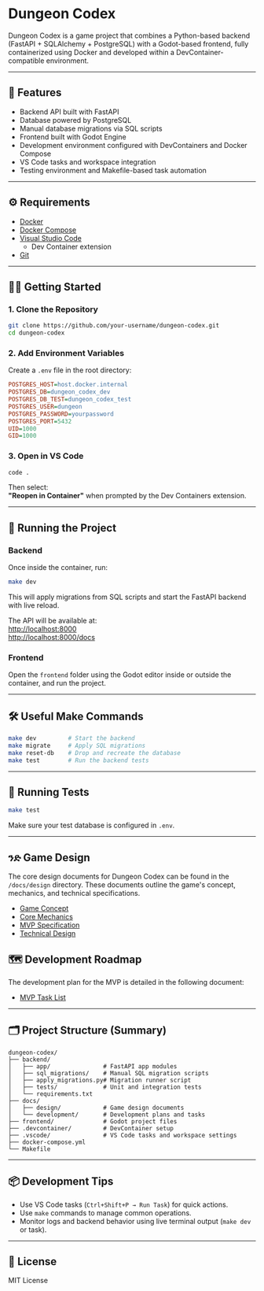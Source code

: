 # Dungeon Codex

Dungeon Codex is a game project that combines a Python-based backend (FastAPI + SQLAlchemy + PostgreSQL) with a Godot-based frontend, fully containerized using Docker and developed within a DevContainer-compatible environment.

---

## 🚀 Features

- Backend API built with FastAPI  
- Database powered by PostgreSQL  
- Manual database migrations via SQL scripts  
- Frontend built with Godot Engine  
- Development environment configured with DevContainers and Docker Compose  
- VS Code tasks and workspace integration  
- Testing environment and Makefile-based task automation

---

## ⚙️ Requirements

- [Docker](https://www.docker.com/)  
- [Docker Compose](https://docs.docker.com/compose/)  
- [Visual Studio Code](https://code.visualstudio.com/)  
  - Dev Container extension  
- [Git](https://git-scm.com/)

---

## 🧑‍💻 Getting Started

### 1. Clone the Repository

```bash
git clone https://github.com/your-username/dungeon-codex.git
cd dungeon-codex
```

### 2. Add Environment Variables

Create a `.env` file in the root directory:

```ini
POSTGRES_HOST=host.docker.internal
POSTGRES_DB=dungeon_codex_dev
POSTGRES_DB_TEST=dungeon_codex_test
POSTGRES_USER=dungeon
POSTGRES_PASSWORD=yourpassword
POSTGRES_PORT=5432
UID=1000
GID=1000
```

### 3. Open in VS Code

```bash
code .
```

Then select:  
**"Reopen in Container"** when prompted by the Dev Containers extension.

---

## 🐳 Running the Project

### Backend

Once inside the container, run:

```bash
make dev
```

This will apply migrations from SQL scripts and start the FastAPI backend with live reload.

The API will be available at:  
[http://localhost:8000](http://localhost:8000)  
[http://localhost:8000/docs](http://localhost:8000/docs)

### Frontend

Open the `frontend` folder using the Godot editor inside or outside the container, and run the project.

---

## 🛠 Useful Make Commands

```bash
make dev         # Start the backend
make migrate     # Apply SQL migrations
make reset-db    # Drop and recreate the database
make test        # Run the backend tests
```

---

## 🧪 Running Tests

```bash
make test
```

Make sure your test database is configured in `.env`.

---

## ንድ Game Design

The core design documents for Dungeon Codex can be found in the `/docs/design` directory. These documents outline the game's concept, mechanics, and technical specifications.

-   [Game Concept](./docs/design/01_GAME_CONCEPT.md)
-   [Core Mechanics](./docs/design/02_CORE_MECHANICS.md)
-   [MVP Specification](./docs/design/03_MVP_SPECIFICATION.md)
-   [Technical Design](./docs/design/04_TECHNICAL_DESIGN.md)

## 🗺️ Development Roadmap

The development plan for the MVP is detailed in the following document:

-   [MVP Task List](./docs/development/MVP_TASK_LIST.md)

---

## 🗂 Project Structure (Summary)

```
dungeon-codex/
├── backend/
│   ├── app/               # FastAPI app modules
│   ├── sql_migrations/    # Manual SQL migration scripts
│   ├── apply_migrations.py# Migration runner script
│   ├── tests/             # Unit and integration tests
│   └── requirements.txt
├── docs/
│   ├── design/            # Game design documents
│   └── development/       # Development plans and tasks
├── frontend/              # Godot project files
├── .devcontainer/         # DevContainer setup
├── .vscode/               # VS Code tasks and workspace settings
├── docker-compose.yml
└── Makefile
```

---

## 📦 Development Tips

- Use VS Code tasks (`Ctrl+Shift+P → Run Task`) for quick actions.  
- Use `make` commands to manage common operations.  
- Monitor logs and backend behavior using live terminal output (`make dev` or task).

---

## 📜 License

MIT License
